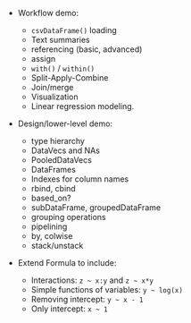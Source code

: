 
* Workflow demo:
    * `csvDataFrame()` loading
    * Text summaries
    * referencing (basic, advanced)
    * assign
    * `with()` / `within()`
    * Split-Apply-Combine
    * Join/merge
    * Visualization
    * Linear regression modeling.

* Design/lower-level demo:
    * type hierarchy
    * DataVecs and NAs
    * PooledDataVecs
    * DataFrames
    * Indexes for column names
    * rbind, cbind
    * based_on?
    * subDataFrame, groupedDataFrame
    * grouping operations
    * pipelining
    * by, colwise
    * stack/unstack
    
    

* Extend Formula to include:
  * Interactions: `z ~ x:y` and `z ~ x*y`
  * Simple functions of variables: `y ~ log(x)`
  * Removing intercept: `y ~ x - 1`
  * Only intercept: `x ~ 1`
